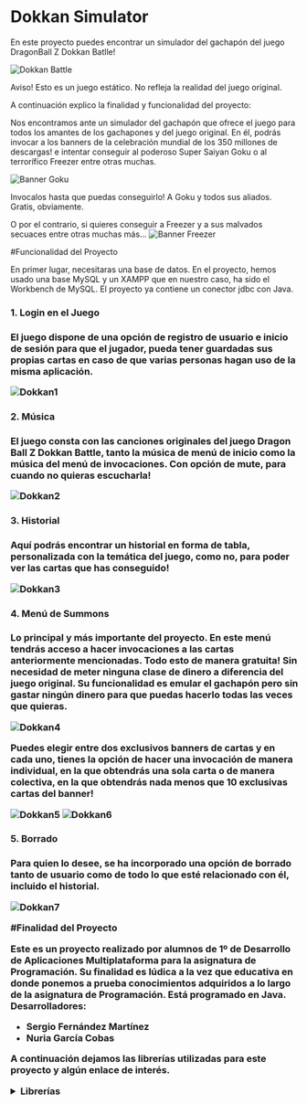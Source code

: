# Dokkan Simulator

En este proyecto puedes encontrar un simulador del gachapón del juego DragonBall Z Dokkan Batlle!

![Dokkan Battle](https://fotografias-neox.atresmedia.com/clipping/cmsimages02/2017/08/01/2DD8574F-2A47-4809-9772-217B426F4E98/98.jpg?crop=1351,760,x7,y0&width=1900&height=1069&optimize=high&format=webply)

Aviso! Esto es un juego estático. No refleja la realidad del juego original.

A continuación explico la finalidad y funcionalidad del proyecto:

Nos encontramos ante un simulador del gachapón que ofrece el juego para todos los amantes de los gachapones y del juego original.
En él, podrás invocar a los banners de la celebración mundial de los 350 millones de descargas! e intentar conseguir al poderoso Super Saiyan Goku o al terrorífico Freezer entre otras muchas.

![Banner Goku](https://static.wikia.nocookie.net/dbz-dokkanbattle/images/5/51/Super_Saiyan_Goku_Summon.png/revision/latest?cb=20210828063441)

Invocalos hasta que puedas conseguirlo! A Goku y todos sus aliados. Gratis, obviamente.

O por el contrario, si quieres conseguir a Freezer y a sus malvados secuaces entre otras muchas más...
![Banner Freezer](https://static.wikia.nocookie.net/dbz-dokkanbattle/images/0/0f/Frieza_FP_%28AGL%29_Summon.png/revision/latest?cb=20210828063443)

#Funcionalidad del Proyecto

En primer lugar, necesitaras una base de datos. En el proyecto, hemos usado una base MySQL y un XAMPP que en nuestro caso, ha sido el Workbench de MySQL.
El proyecto ya contiene un conector jdbc con Java.

<h3>1. Login en el Juego<h3/>

El juego dispone de una opción de registro de usuario e inicio de sesión para que el jugador, pueda tener guardadas sus propias cartas en caso de que varias personas hagan uso de la misma aplicación.

![Dokkan1](Readme\d2.png)

<h3>2. Música<h3/>
El juego consta con las canciones originales del juego Dragon Ball Z Dokkan Battle, tanto la música de menú de inicio como la música del menú de invocaciones.
Con opción de mute, para cuando no quieras escucharla!

![Dokkan2](Readme\d1.png)

<h3>3. Historial<h3/>
Aquí podrás encontrar un historial en forma de tabla, personalizada con la temática del juego, como no, para poder ver las cartas que has conseguido!

![Dokkan3](Readme\d4.png)


<h3>4. Menú de Summons<h3/>
Lo principal y más importante del proyecto. En este menú tendrás acceso a hacer invocaciones a las cartas anteriormente mencionadas. Todo esto de manera gratuita! Sin necesidad de meter ninguna clase de dinero a diferencia del juego original.
Su funcionalidad es emular el gachapón pero sin gastar ningún dinero para que puedas hacerlo todas las veces que quieras.

![Dokkan4](Readme\d5.png)

Puedes elegir entre dos exclusivos banners de cartas y en cada uno, tienes la opción de hacer una invocación de manera individual, en la que obtendrás una sola carta o de manera colectiva, en la que obtendrás nada menos que 10 exclusivas cartas del banner!

![Dokkan5](Readme\d6.png)
![Dokkan6](Readme\d7.png)

<h3>5. Borrado<h3/>
Para quien lo desee, se ha incorporado una opción de borrado tanto de usuario como de todo lo que esté relacionado con él, incluido el historial.

![Dokkan7](Readme\d3.png)

#Finalidad del Proyecto

Este es un proyecto realizado por alumnos de 1º de Desarrollo de Aplicaciones Multiplataforma para la asignatura de Programación. Su finalidad es lúdica a la vez que educativa en donde ponemos a prueba conocimientos adquiridos a lo largo de la asignatura de Programación.
Está programado en Java.
Desarrolladores:

- Sergio Fernández Martínez
- Nuria García Cobas

A continuación dejamos las librerías utilizadas para este proyecto y algún enlace de interés.
<details>
<summary>Librerías</summary>
<p></p>
<p><a href="https://github.com/SrMagdalena13/BoletinesProgramacion/tree/master/src/com/programaci%C3%B3n/TerceraEvaluacion/Boletin26">Librería Base de Datos</a> </p>
<p><a href="https://github.com/SrMagdalena13/BoletinesProgramacion/tree/master/src/com/programaci%C3%B3n/TerceraEvaluacion/Boletin27">Librería de Sonido</a> </p>
<p><a href="https://dbz-dokkanbattle.fandom.com/wiki/Dragon_Ball_Z_Dokkan_Battle_Wiki">Página Wiki Dokkan Battle</a> </p>
</details>



